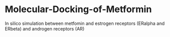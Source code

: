 # Molecular-Docking-of-Metformin
In silico simulation between metfomin and estrogen receptors (ERalpha and ERbeta) and androgen receptors (AR)
